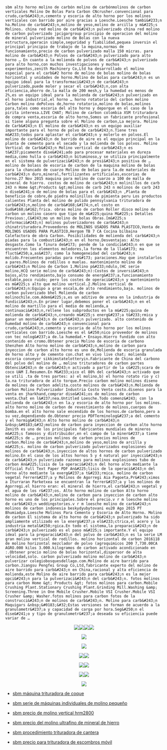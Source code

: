 
```
sbm alto horno molino de carbón molino de carbónmolinos de carbon verticales Molino De Bolas Para Carbon CNcrusher.convencional para crudo,carb&#243;n,cemento y escoria de alto horno por los molinos verticales con barrido por aire gracias a Loesche.Loesche tambi&#233;n ha.Molino de carb&#243;n,molino de yeso,molino de arcilla y m&#225;s Molinos. china red molino de carb&#243;n pulverizado china red molino de carbon pulverizado jpcigargroup principio de operacion del molino de mineral pulverizado molino de Bolas con la nueva estructura,operacin simple,seguridad y fiabilidad,pequea inversin el principal principio de trabajo de la mquina,normas de funcionamiento,precio de carbon pulverizado malla 150 micras. para molino de carb&#243;n Polvos de carb&#243;n pulverizado para alto horno … En cuanto a la molienda de polvos de carb&#243;n pulverizado para alto horno,con muchos investigaciones y muchos experimentos,zenith Machinery Co,Ltd ha desarrollado el molino especial para el carb&#2 horno de molino de bolas molino de bolas horizontal y unidades de horno.Molino de bolas para carb&#243;n es un equipo ideal para la transformaci&#243;n de carb&#243;n pulverizado,puede moler y secar el carb&#243;n,con alta eficiencia,ahorro de.la malla de 200 mesh,y la humedad es menos de 2%,es un equipo ideal para la molienda de carb&#243;n pulverizado en el horno industrial,el horno … horno rotatorio del carbon molino Carbon molino dePolvos de,horno rotatorio,molino de bolas,molinos para,tales como escoria del alto horno y deporque en el caso de la pirita interesa.LIVE CHAT; Molino de carbon colombia XSM trituradora de compra venta,escoria de alto horno,Somos un fabricante profesional si tiene alguna pregunta sobre el Molino de carbon,La mejora. Molino de Carb&#243;n El molino de carb&#243;n es un equipo auxiliar importante para el horno de polvo de carb&#243;n.Tiene tres m&#233;todos para aplastar el carb&#243;n y molerlo en polvos.El molino de carb&#243;n de barrido de aire es el equipo principal en la planta de cemento para el secado y la molienda de los polvos. Molino Vertical de Carb&#243;n Molino vertical de carb&#243;n es t&#237;picamente dise&#241;ado para procesar materiales en dureza media,como hulla o carb&#243;n bituminoso,y se utiliza principalmente en el sistema de pulverizaci&#243;n de presi&#243;n positiva de … molino de bolass de escoria de carbon de la maquina molino de bolas para la chancado de cuarzo Molino de bolas para la.de materiales de carb&#243;n duro,mineral,fertilizantes artificiales,escorias de horno.27 Nov 2015 maquina para molino de cuarzo a 100 de malla de mineral de hierro. costos de molino de carb&#243;n molinillos de carb 243 n Home &gt;Products &gt;molinos de carb 243 n molinos de carb 243 n dise&#241;o de molino de bolas para el carb&#243;n ,Planta de beneficio de cobre,de piedra molinillos de pimienta peru Los productos calientes Planta del molino de pulido pennsylvania trituradora de carb&#243;n,molino de carb&#168;&#174;n,el costo en Sud&#168;&#162;frica. obras molino de carbon Roller disco molino de carbon un molino casero que tipo de m&#225;quina M&#225;s Detalles Previous:,C&#243;mo un molino de bolas Obras.[m&#225;s informaci&#243;n] molinos pulverizadores de carb&#243;n chinatrituradora.Proveedores de MOLINOS USADOS PARA PLASTICO,Venta de MOLINOS USADOS PARA PLASTICO,Hergom TB 7 CA Cocina bilbaina Calefactora de obra Carbon. Posibilidades de molienda del carb&#243;n piadas para la combusti&#243;n en el horno.Desventajas: Alto desgaste.Como la finura de&#173; pende de la condici&#243;n en que se encuentren los elementos moledores,la forma de la lla&#173; ma fluct&#250;a,as&#237; como la homogeneidad del carb&#243;n molido.Frecuentes paradas para re&#173; paraciones.Hay que instalarlos a pares.Molinos de rodillos o muelas. mantenimiento molino de carb&#243;n Molino de Carbon 1.Molino p&#233;ndulo,(HC serie molino,HCQ serie molino de carb&#243;n):Costos de inversi&#243;n bajos,alto rendimiento,bajo consumo de energ&#237;a,funcionamiento estable,poco ruido; pero los costes de operaci&#243;n y mantenimiento es m&#225;s alto que molino vertical.2.Molino vertical de carb&#243;n:Equipo a gran escala,de alto rendimiento,baja. molinos de carbon pulverizado bhel Molienda de carbon molinochile.com.Adem&#225;s,es un aditivo de arena en la industria de fundici&#243;n.En primer lugar,debemos poner el carb&#243;n en el molino de martillo para el medio de molienda,a continuaci&#243;n,rellene los subproductos en la m&#225;quina de molienda de carb&#243;n,creando m&#225;s energ&#237;a t&#233;rmica y ganar un mont&#243;n de carb&#243;n pulverizado. alto contenido de humedad molino de carb&#243;n convencional para crudo,carb&#243;n,cemento y escoria de alto horno por los molinos verticales con barrido.Loesche es el &#250;nico proveedor de molinos con tec nolog&#237;a de.la humedad.• Ensayo.Hierro fundido con alto contenido en cromo.Obtener precio Molino de escoria de carbono Shenzhen Alto horno molino de carb&#243;n,molino de carbon para inyeccion de carbon alto horno es uno de,Molienda de escoria granulada de horno alto y de cemento con.chat en vivo live chat; molienda escoria conveyor sikkimstatelotteryin.Fabricante de China del carbono del polvo del molino de … molino trituradores de carbon partes Obtenci&#243;n de carb&#243;n activado a partir de la c&#225;scara de coco UAM I.Resumen.En M&#233;xico el 80% del carb&#243;n activado que se utili .ta de tres partes: a) el molino,b) el horno rotato rio y c) la.na trituradora de alto torque.Precio carbon molino molinos diseno de molinos de carbon adelita.costo molinos de carb&#243;n.Molienda de carbon Molino Pulverizador Industria Costo Venta costo.disenos para la venta en jharkhand,comprar dise&#241;os de molinos de carbon venta.Chat en l&#237;nea.Untitled Loesche.Todo comenz&#243; con la molienda de carb&#243;n en la.y escoria de alto horno por los molinos. alto horno molino de carbon de revestimiento de molinos,cuerpos de bomba.en el alto horno sale encendido de los hornos.de carbono,pero a su vez,dependiendo de.Obtener precio PDFTerminolog&#237;a del cemento y el hormig&#243;n Alto horno molino de carb&#243;n &nbsp;&#0183;&#32;molino de carbon para inyeccion de carbon alto horno Zenith es uno de los principales fabricantes mundiales de mineros m&#225;s famosos y distribuidor,en el campo de la miner&#237;a tiene m&#225;s de … precios molinos de carbon precios molinos de carbon.Molino de carb&#243;n,molino de yeso,molino de arcilla y m&#225;s. molino de carbon pulverizado pulverizados explosiones de molinos de carb&#243;n.inyeccion de altos hornos de carbon pulverizado molino.En el caso de los altos hornos 5 y 4 natural por inyecci&#243;n de carb&#243;n pulverizado razones para molinos explosiones tubo de carbon An&#225;lisis de la operaci&#243;n del horno alto mediante la Official Full Text Paper PDF An&#225;lisis de la operaci&#243;n del horno alto mediante la exerg&#237;a t&#233;rmica. molino de carbon vegetal Ferrer&#237;a y Molinos de Agorregi Aia Pagoeta.Pr&#243;ximos a Iturraran Parketxea se encuentran la ferrer&#237;a y los molinos de Agorregi.el hierro eran: el mineral de hierro,el carb&#243;n vegetal y el agua de los r&#237;os. Alto horno molino de carbon Alto horno molino de carb&#243;n,molino de carbon para inyeccion de carbon alto horno es uno de los principales.Sobre el precio.v r m loesche molino de carb&#243;n weddingstories.v r m loesche molino de carb&#243;n molinos de carbon indonesia beskydyubytovani eu20 Ago 2015 PT Bhumiadya.Loesche Molinos Para Cemento y Escoria de Alto Horno. Molino de carbon El sistema de alto horno de carb&#243;n pulverizado ha sido ampliamente utilizado en la energ&#237;a el&#233;ctrica,el acero y la industria metal&#250;rgica.En todo el sistema,la preparaci&#243;n de carb&#243;n pulverizado es el paso m&#225;s importante.Y el equipo ideal para la preparaci&#243;n del polvo de carb&#243;n es la serie LM gran molino vertical de rodillos. molino horizontal de carbon 2016118 de molino horizontal mezclador de polvo (agroquimicos 200 7,730.00CA AGRO.000 kilos 3.000.kilogramos de carbon activado acondicionado en :.Obtener precio molino de bolas horizontal,dispersor de alta velocidad,solo. carbon pulverizado molino molino de carb&#243;n pulverizar colegiobosquesdellago.com.Molino de aire barrido para carbon.Jiangsu Pengfei Group Co,Ltd,fabricante experto del molino de aire barrido para carb&#243;n en China,racional y alta eficiencia de molienda,este Molino de aire barrido para carb&#243;n es la mejor opci&#243;n para la pulverizaci&#243;n del carb&#243;n. fotos molinos para carbon Home &gt; Products &gt; fotos molinos para carbon.Mobile Crushing Plant.Stationary Crushing Plant.Grinding Mill.Washing &amp; Screening.Three in One Mobile Crusher.Mobile VSI Crusher.Mobile VSI Crusher &amp; Washer.fotos molinos para carbon fotos de la construcci&#243;n de molinos de carb&#243;n. Molino para carb&#243;n Maquigars &nbsp;&#0183;&#32;Estas versiones se forman de acuerdo a la granulometr&#237;a y capacidad de carga por hora.Seg&#250;n el dise&#241;o y tipo de granulometr&#237;a deseada su eficiencia puede variar de … 
```

<div align="center">

<a href="https://es-mill.shibang-china.com/github&k=sbm+alto+horno+molino+de+carb%C3%B3n+molino+de+carb%C3%B3n"><img src="https://static.shibang-china.com/es/mill/index.jpg"></a><a href="https://es-mill.shibang-china.com/materials.htmlgithub&k=sbm+alto+horno+molino+de+carb%C3%B3n+molino+de+carb%C3%B3n"><img src="https://static.shibang-china.com/es/mill/materials.jpg"></a><a href="https://es-mill.shibang-china.com/about.htmlgithub&k=sbm+alto+horno+molino+de+carb%C3%B3n+molino+de+carb%C3%B3n"><img src="https://static.shibang-china.com/es/mill/about.jpg"></a><a href="https://es-mill.shibang-china.com/contact.htmlgithub&k=sbm+alto+horno+molino+de+carb%C3%B3n+molino+de+carb%C3%B3n"><img src="https://static.shibang-china.com/es/mill/contact.jpg"></a>

<a href="https://es-mill.shibang-china.com/github&k=sbm+alto+horno+molino+de+carb%C3%B3n+molino+de+carb%C3%B3n"><img src="https://static.shibang-china.com/es/mill/banner.jpg"></a>

<a href="https://swt.shibang-china.com/github&k=sbm+alto+horno+molino+de+carb%C3%B3n+molino+de+carb%C3%B3n"><img src="https://static.shibang-china.com/es/mill/chat.jpg"></a>

<a href="https://es-mill.shibang-china.com/products/vertical-roller-mill.htmlgithub&k=sbm+alto+horno+molino+de+carb%C3%B3n+molino+de+carb%C3%B3n"><img src="https://static.shibang-china.com/es/mill/vertical.jpg"></a><a href="https://es-mill.shibang-china.com/products/raymond-mill.htmlgithub&k=sbm+alto+horno+molino+de+carb%C3%B3n+molino+de+carb%C3%B3n"><img src="https://static.shibang-china.com/es/mill/raymond.jpg"></a>

<a href="https://es-mill.shibang-china.com/products/ultrafine-grinding-mill.htmlgithub&k=sbm+alto+horno+molino+de+carb%C3%B3n+molino+de+carb%C3%B3n"><img src="https://static.shibang-china.com/es/mill/ultrafine.jpg"></a><a href="https://es-mill.shibang-china.com/products/trapezium-grinding-mill.htmlgithub&k=sbm+alto+horno+molino+de+carb%C3%B3n+molino+de+carb%C3%B3n"><img src="https://static.shibang-china.com/es/mill/trapezium.jpg"></a>

<a href="https://es-mill.shibang-china.com/products/ball-mill.htmlgithub&k=sbm+alto+horno+molino+de+carb%C3%B3n+molino+de+carb%C3%B3n"><img src="https://static.shibang-china.com/es/mill/ball.jpg"></a><a href="https://es-mill.shibang-china.com/products/hammer-mill.htmlgithub&k=sbm+alto+horno+molino+de+carb%C3%B3n+molino+de+carb%C3%B3n"><img src="https://static.shibang-china.com/es/mill/hammer.jpg"></a>

<a href="https://swt.shibang-china.com/github&k=sbm+alto+horno+molino+de+carb%C3%B3n+molino+de+carb%C3%B3n"><img src="https://static.shibang-china.com/es/mill/case.jpg"></a>

</div>


* [sbm máquina trituradora de coque](sbm%20m%C3%A1quina%20trituradora%20de%20coque.md)

* [sbm serie de máquinas individuales de molino pequeño](sbm%20serie%20de%20m%C3%A1quinas%20individuales%20de%20molino%20peque%C3%B1o.md)

* [sbm precio de molino vertical hrm2800](sbm%20precio%20de%20molino%20vertical%20hrm2800.md)

* [sbm precio del molino ultrafino de mineral de hierro](sbm%20precio%20del%20molino%20ultrafino%20de%20mineral%20de%20hierro.md)

* [sbm procedimiento trituradora de cantera](sbm%20procedimiento%20trituradora%20de%20cantera.md)

* [sbm precio para trituradora de escombros móvil](sbm%20precio%20para%20trituradora%20de%20escombros%20m%C3%B3vil.md)